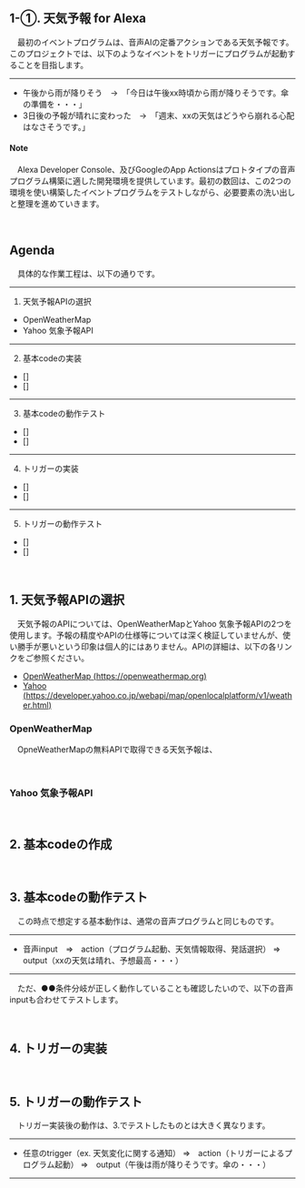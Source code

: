 &emsp;

## **1-①. 天気予報  for Alexa**

　最初のイベントプログラムは、音声AIの定番アクションである天気予報です。このプロジェクトでは、以下のようなイベントをトリガーにプログラムが起動することを目指します。

---
- 午後から雨が降りそう　->　「今日は午後xx時頃から雨が降りそうです。傘の準備を・・・」
- 3日後の予報が晴れに変わった　->　「週末、xxの天気はどうやら崩れる心配はなさそうです。」

#### Note
　Alexa Developer Console、及びGoogleのApp Actionsはプロトタイプの音声プログラム構築に適した開発環境を提供しています。最初の数回は、この2つの環境を使い構築したイベントプログラムをテストしながら、必要要素の洗い出しと整理を進めていきます。

&emsp;

## **Agenda**

　具体的な作業工程は、以下の通りです。

---
1. 天気予報APIの選択
  - OpenWeatherMap
  - Yahoo 気象予報API
  ---
2. 基本codeの実装
  - []
  - []
---
3. 基本codeの動作テスト
  - []
  - []
---
4. トリガーの実装
  - []
  - []
---
5. トリガーの動作テスト
  - []
  - []

&emsp;

## **1. 天気予報APIの選択**

　天気予報のAPIについては、OpenWeatherMapとYahoo 気象予報APIの2つを使用します。予報の精度やAPIの仕様等については深く検証していませんが、使い勝手が悪いという印象は個人的にはありません。APIの詳細は、以下の各リンクをご参照ください。

- [OpenWeatherMap (https://openweathermap.org)](https://openweathermap.org)
- [Yahoo (https://developer.yahoo.co.jp/webapi/map/openlocalplatform/v1/weather.html)](https://developer.yahoo.co.jp/webapi/map/openlocalplatform/v1/weather.html)

### **OpenWeatherMap**

　OpneWeatherMapの無料APIで取得できる天気予報は、

&emsp;

### **Yahoo 気象予報API**

&emsp;

## **2. 基本codeの作成**

&emsp;

## **3. 基本codeの動作テスト**

　この時点で想定する基本動作は、通常の音声プログラムと同じものです。

---
- 音声input　=>　action（プログラム起動、天気情報取得、発話選択） =>　output（xxの天気は晴れ、予想最高・・・）
---

　ただ、●●条件分岐が正しく動作していることも確認したいので、以下の音声inputも合わせてテストします。

&emsp;

## **4. トリガーの実装**

&emsp;

## **5. トリガーの動作テスト**

　トリガー実装後の動作は、3.でテストしたものとは大きく異なります。

---
- 任意のtrigger（ex. 天気変化に関する通知） =>　action（トリガーによるプログラム起動） =>　output（午後は雨が降りそうです。傘の・・・）
---

&emsp;
